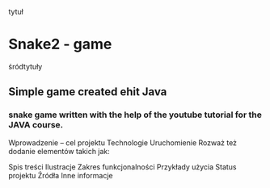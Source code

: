tytuł 
# Snake2 - game
śródtytuły
## Simple game created ehit Java
### snake game written with the help of the youtube tutorial for the JAVA course.

Wprowadzenie – cel projektu
Technologie
Uruchomienie
Rozważ też dodanie elementów takich jak:

Spis treści
Ilustracje
Zakres funkcjonalności
Przykłady użycia
Status projektu
Źródła
Inne informacje
